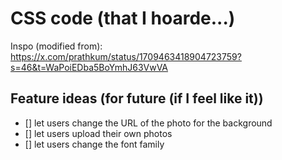 # CSS code (that I hoarde...)

Inspo (modified from): https://x.com/prathkum/status/1709463418904723759?s=46&t=WaPoiEDba5BoYmhJ63VwVA

## Feature ideas (for future (if I feel like it))
- [] let users change the URL of the photo for the background
- [] let users upload their own photos
- [] let users change the font family
